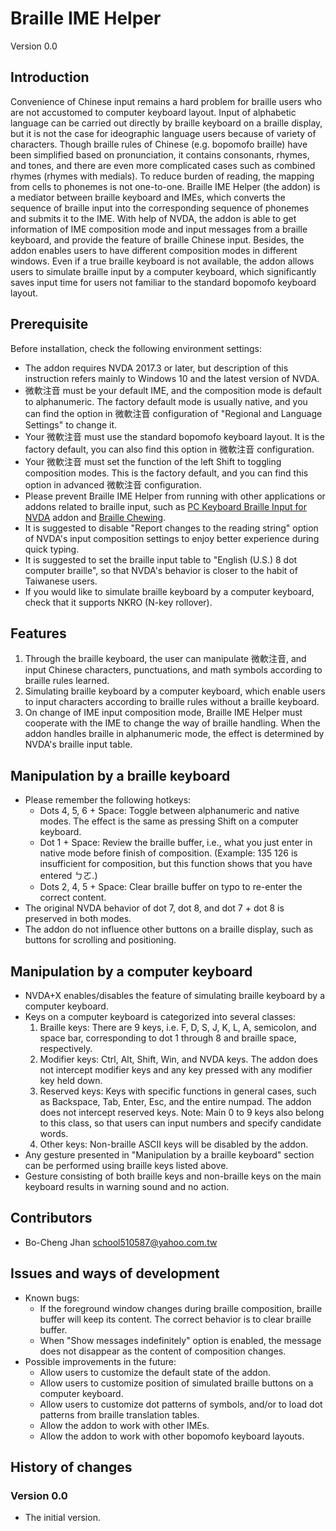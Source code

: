 # Braille IME Helper
Version 0.0

## Introduction
Convenience of Chinese input remains a hard problem for braille users who are not accustomed to computer keyboard layout. Input of alphabetic language can be carried out directly by braille keyboard on a braille display, but it is not the case for ideographic language users because of variety of characters. Though braille rules of Chinese (e.g. bopomofo braille) have been simplified based on pronunciation, it contains consonants, rhymes, and tones, and there are even more complicated cases such as combined rhymes (rhymes with medials). To reduce burden of reading, the mapping from cells to phonemes is not one-to-one. Braille IME Helper (the addon) is a mediator between braille keyboard and IMEs, which converts the sequence of braille input into the corresponding sequence of phonemes and submits it to the IME. With help of NVDA, the addon is able to get information of IME composition mode and input messages from a braille keyboard, and provide the feature of braille Chinese input. Besides, the addon enables users to have different composition modes in different windows. Even if a true braille keyboard is not available, the addon allows users to simulate braille input by a computer keyboard, which significantly saves input time for users not familiar to the standard bopomofo keyboard layout.

## Prerequisite
Before installation, check the following environment settings:

- The addon requires NVDA 2017.3 or later, but description of this instruction refers mainly to Windows 10 and the latest version of NVDA.
- 微軟注音 must be your default IME, and the composition mode is default to alphanumeric. The factory default mode is usually native, and you can find the option in 微軟注音 configuration of "Regional and Language Settings" to change it.
- Your 微軟注音 must use the standard bopomofo keyboard layout. It is the factory default, you can also find this option in 微軟注音 configuration.
- Your 微軟注音 must set the function of the left Shift to toggling composition modes. This is the factory default, and you can find this option in advanced 微軟注音 configuration.
- Please prevent Braille IME Helper from running with other applications or addons related to braille input, such as [PC Keyboard Braille Input for NVDA](https://addons.nvda-project.org/addons/pcKeyboardBrailleInput.en.html) addon and [Braille Chewing](https://github.com/EasyIME/PIME "PIME").
- It is suggested to disable "Report changes to the reading string" option of NVDA's input composition settings to enjoy better experience during quick typing.
- It is suggested to set the braille input table to "English (U.S.) 8 dot computer braille", so that NVDA's behavior is closer to the habit of Taiwanese users.
- If you would like to simulate braille keyboard by a computer keyboard, check that it supports NKRO (N-key rollover).

## Features
1. Through the braille keyboard, the user can manipulate 微軟注音, and input Chinese characters, punctuations, and math symbols according to braille rules learned.
2. Simulating braille keyboard by a computer keyboard, which enable users to input characters according to braille rules without a braille keyboard.
3. On change of IME input composition mode, Braille IME Helper must cooperate with the IME to change the way of braille handling. When the addon handles braille in alphanumeric mode, the effect is determined by NVDA's braille input table.

## Manipulation by a braille keyboard
- Please remember the following hotkeys:
    * Dots 4, 5, 6 + Space: Toggle between alphanumeric and native modes. The effect is the same as pressing Shift on a computer keyboard.
    * Dot 1 + Space: Review the braille buffer, i.e., what you just enter in native mode before finish of composition. (Example: 135 126 is insufficient for composition, but this function shows that you have entered ㄅㄛ.)
    * Dots 2, 4, 5 + Space: Clear braille buffer on typo to re-enter the correct content.
- The original NVDA behavior of dot 7, dot 8, and dot 7 + dot 8 is preserved in both modes.
- The addon do not influence other buttons on a braille display, such as buttons for scrolling and positioning.

## Manipulation by a computer keyboard
- NVDA+X enables/disables the feature of simulating braille keyboard by a computer keyboard.
- Keys on a computer keyboard is categorized into several classes:
    1. Braille keys: There are 9 keys, i.e. F, D, S, J, K, L, A, semicolon, and space bar, corresponding to dot 1 through 8 and braille space, respectively.
    2. Modifier keys: Ctrl, Alt, Shift, Win, and NVDA keys. The addon does not intercept modifier keys and any key pressed with any modifier key held down.
    3. Reserved keys: Keys with specific functions in general cases, such as Backspace, Tab, Enter, Esc, and the entire numpad. The addon does not intercept reserved keys. Note: Main 0 to 9 keys also belong to this class, so that users can input numbers and specify candidate words.
    4. Other keys: Non-braille ASCII keys will be disabled by the addon.
- Any gesture presented in "Manipulation by a braille keyboard" section can be performed using braille keys listed above.
- Gesture consisting of both braille keys and non-braille keys on the main keyboard results in warning sound and no action.

## Contributors
- Bo-Cheng Jhan <school510587@yahoo.com.tw>

## Issues and ways of development
- Known bugs:
    * If the foreground window changes during braille composition, braille buffer will keep its content. The correct behavior is to clear braille buffer.
    * When "Show messages indefinitely" option is enabled, the message does not disappear as the content of composition changes.
- Possible improvements in the future:
    * Allow users to customize the default state of the addon.
    * Allow users to customize position of simulated braille buttons on a computer keyboard.
    * Allow users to customize dot patterns of symbols, and/or to load dot patterns from braille translation tables.
    * Allow the addon to work with other IMEs.
    * Allow the addon to work with other bopomofo keyboard layouts.

## History of changes

### Version 0.0
* The initial version.

